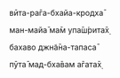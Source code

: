 вӣта-ра̄га-бхайа-кродха̄

ман-майа̄ ма̄м упа̄ш́рита̄х̣

бахаво джн̃а̄на-тапаса̄

пӯта̄ мад-бха̄вам а̄гата̄х̣